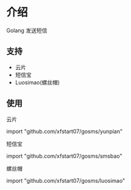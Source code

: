 # 介绍

Golang 发送短信

## 支持

* 云片
* 短信宝
* Luosimao(螺丝帽)

## 使用

云片

  import "github.com/xfstart07/gosms/yunpian"

短信宝

  import "github.com/xfstart07/gosms/smsbao"

螺丝帽

  import "github.com/xfstart07/gosms/luosimao"